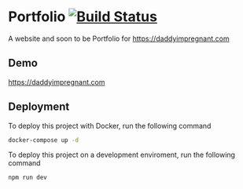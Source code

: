 # Portfolio [![Build Status](https://ci.grug.dev/api/badges/DaddyImPregnant/Portfolio/status.svg)](https://ci.grug.dev/DaddyImPregnant/Portfolio)

A website and soon to be Portfolio for https://daddyimpregnant.com

## Demo

https://daddyimpregnant.com

## Deployment

To deploy this project with Docker, run the following command

```bash
docker-compose up -d
```

To deploy this project on a development enviroment, run the following command

```bash
npm run dev
```
